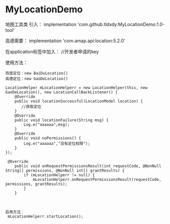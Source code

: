 # MyLocationDemo
地图工具类
引入：
implementation 'com.github.tldxdy:MyLocationDemo:1.0-tool'

高德需要：
implementation 'com.amap.api:location:5.2.0'

在application标签中加入：
<meta-data android:name="com.amap.api.v2.apikey" android:value="key">//开发者申请的key

</meta-data>


使用方法：

    百度定位：new BaiDuLocation()
    高德定位：new GaoDeLocation()

    LocationHelper mLocationHelperr = new LocationHelper(this, new GaoDeLocation(), new LocationCallBackListener() {
        @Override
        public void locationSuccessful(LocationModel location) {
           //获取定位
        }
        @Override
        public void locationFailure(String msg) {
            Log.e("aaaaaa",msg);
        }
        @Override
        public void noPermissions() {
            Log.e("aaaaaa","没有定位权限");
        }
    });

     @Override
        public void onRequestPermissionsResult(int requestCode, @NonNull String[] permissions, @NonNull int[] grantResults) {
            if (mLocationHelperr != null) {
                mLocationHelperr.onRequestPermissionsResult(requestCode, permissions, grantResults);
            }
        }



    启用方法：
     mLocationHelperr.startLocation();
